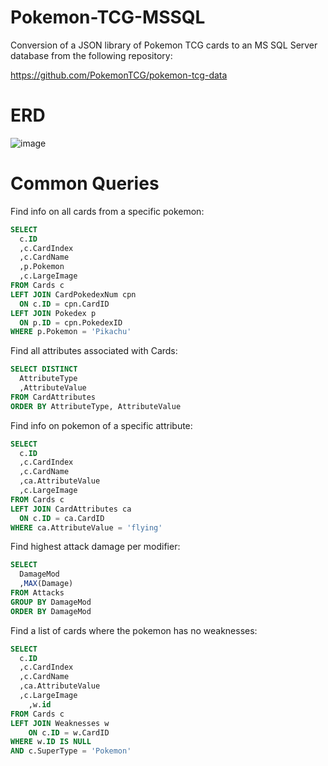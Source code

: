 # Pokemon-TCG-MSSQL
Conversion of a JSON library of Pokemon TCG cards to an MS SQL Server database from the following repository:

https://github.com/PokemonTCG/pokemon-tcg-data

# ERD
![image](https://github.com/akoba101/Pokemon-TCG-MSSQL/assets/131304176/aece5de3-cb42-49e8-a349-cf281c75d23d)

# Common Queries
Find info on all cards from a specific pokemon:
```sql
SELECT
  c.ID
  ,c.CardIndex
  ,c.CardName
  ,p.Pokemon
  ,c.LargeImage
FROM Cards c
LEFT JOIN CardPokedexNum cpn
  ON c.ID = cpn.CardID
LEFT JOIN Pokedex p
  ON p.ID = cpn.PokedexID
WHERE p.Pokemon = 'Pikachu'
```

Find all attributes associated with Cards:
```sql
SELECT DISTINCT
  AttributeType
  ,AttributeValue
FROM CardAttributes
ORDER BY AttributeType, AttributeValue
```

Find info on pokemon of a specific attribute:
```sql
SELECT
  c.ID
  ,c.CardIndex
  ,c.CardName
  ,ca.AttributeValue
  ,c.LargeImage
FROM Cards c
LEFT JOIN CardAttributes ca
  ON c.ID = ca.CardID
WHERE ca.AttributeValue = 'flying'
```

Find highest attack damage per modifier:
```sql
SELECT
  DamageMod
  ,MAX(Damage)
FROM Attacks
GROUP BY DamageMod
ORDER BY DamageMod
```

Find a list of cards where the pokemon has no weaknesses:
```sql
SELECT
  c.ID
  ,c.CardIndex
  ,c.CardName
  ,ca.AttributeValue
  ,c.LargeImage
	,w.id
FROM Cards c
LEFT JOIN Weaknesses w
	ON c.ID = w.CardID
WHERE w.ID IS NULL
AND c.SuperType = 'Pokemon'
```
